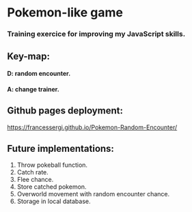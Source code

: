 # Pokemon-like game
### Training exercice for improving my JavaScript skills.

## Key-map:
#### D: random encounter.
#### A: change trainer.

## Github pages deployment:
https://francessergi.github.io/Pokemon-Random-Encounter/


## Future implementations:
1. Throw pokeball function.
2. Catch rate.
3. Flee chance.
4. Store catched pokemon.
5. Overworld movement with random encounter chance.
6. Storage in local database.
